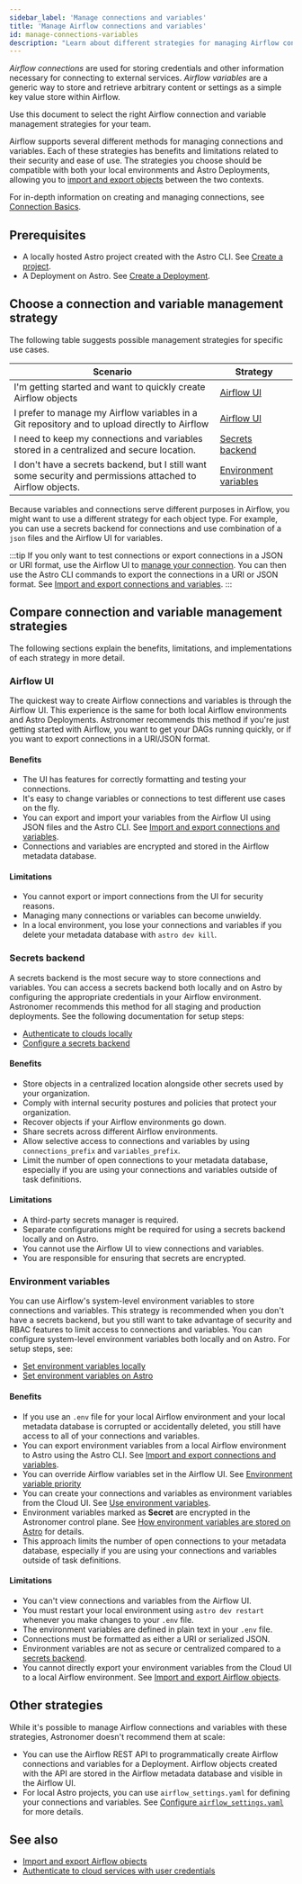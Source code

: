 ```yaml
---
sidebar_label: 'Manage connections and variables'
title: 'Manage Airflow connections and variables'
id: manage-connections-variables
description: "Learn about different strategies for managing Airflow connections and variables in local environments and on Astro"
---
```


*Airflow connections* are used for storing credentials and other information necessary for connecting to external services. *Airflow variables* are a generic way to store and retrieve arbitrary content or settings as a simple key value store within Airflow.

Use this document to select the right Airflow connection and variable management strategies for your team.

Airflow supports several different methods for managing connections and variables. Each of these strategies has benefits and limitations related to their security and ease of use. The strategies you choose should be compatible with both your local environments and Astro Deployments, allowing you to [import and export objects](import-export-connections-variables.md) between the two contexts.

For in-depth information on creating and managing connections, see [Connection Basics](https://docs.astronomer.io/learn/connections).

## Prerequisites

- A locally hosted Astro project created with the Astro CLI. See [Create a project](develop-project.md#create-an-astro-project).
- A Deployment on Astro. See [Create a Deployment](create-deployment.md).

## Choose a connection and variable management strategy

The following table suggests possible management strategies for specific use cases.

| Scenario | Strategy |
|----------|----------|
| I'm getting started and want to quickly create Airflow objects | [Airflow UI](#airflow-ui) |
| I prefer to manage my Airflow variables in a Git repository and to upload directly to Airflow | [Airflow UI](#airflow-ui) |
| I need to keep my connections and variables stored in a centralized and secure location. | [Secrets backend](#secrets-backend) |
| I don't have a secrets backend, but I still want some security and permissions attached to Airflow objects. | [Environment variables](#environment-variables) |

Because variables and connections serve different purposes in Airflow, you might want to use a different strategy for each object type. For example, you can use a secrets backend for connections and use combination of a `json` files and the Airflow UI for variables.

:::tip
If you only want to test connections or export connections in  a JSON or URI format, use the Airflow UI to [manage your connection](https://docs.astronomer.io/learn/connections#defining-connections-in-the-airflow-ui).  You can then use the Astro CLI commands to export the connections in a URI or JSON format. See [Import and export connections and variables](import-export-connections-variables.md#from-the-airflow-ui-metadata-database).
:::

## Compare connection and variable management strategies 

The following sections explain the benefits, limitations, and implementations of each strategy in more detail.

### Airflow UI

The quickest way to create Airflow connections and variables is through the Airflow UI. This experience is the same for both local Airflow environments and Astro Deployments. Astronomer recommends this method if you're just getting started with Airflow, you want to get your DAGs running quickly, or if you want to export connections in a URI/JSON format.

#### Benefits

- The UI has features for correctly formatting and testing your connections.
- It's easy to change variables or connections to test different use cases on the fly.
- You can export and import your variables from the Airflow UI using JSON files and the Astro CLI. See [Import and export connections and variables](import-export-connections-variables.md#from-the-airflow-ui-metadata-database).
- Connections and variables are encrypted and stored in the Airflow metadata database.

#### Limitations

- You cannot export or import connections from the UI for security reasons.
- Managing many connections or variables can become unwieldy.
- In a local environment, you lose your connections and variables if you delete your metadata database with `astro dev kill`.

### Secrets backend

A secrets backend is the most secure way to store connections and variables. You can access a secrets backend both locally and on Astro by configuring the appropriate credentials in your Airflow environment. Astronomer recommends this method for all staging and production deployments. See the following documentation for setup steps:

- [Authenticate to clouds locally](cli/authenticate-to-clouds.md)
- [Configure a secrets backend](secrets-backend.md)

#### Benefits

- Store objects in a centralized location alongside other secrets used by your organization.
- Comply with internal security postures and policies that protect your organization.
- Recover objects if your Airflow environments go down.
- Share secrets across different Airflow environments.
- Allow selective access to connections and variables by using `connections_prefix` and `variables_prefix`. 
- Limit the number of open connections to your metadata database, especially if you are using your connections and variables outside of task definitions.

#### Limitations

- A third-party secrets manager is required.
- Separate configurations might be required for using a secrets backend locally and on Astro.
- You cannot use the Airflow UI to view connections and variables.
- You are responsible for ensuring that secrets are encrypted.

### Environment variables

You can use Airflow's system-level environment variables to store connections and variables. This strategy is recommended when you don't have a secrets backend, but you still want to take advantage of security and RBAC features to limit access to connections and variables. You can configure system-level environment variables both locally and on Astro. For setup steps, see:

- [Set environment variables locally](develop-project.md#set-environment-variables-locally)
- [Set environment variables on Astro](environment-variables.md#add-airflow-connections-and-variables-using-environment-variables)

#### Benefits

- If you use an `.env` file for your local Airflow environment and your local metadata database is corrupted or accidentally deleted, you still have access to all of your connections and variables.
- You can export environment variables from a local Airflow environment to Astro using the Astro CLI. See [Import and export connections and variables](import-export-connections-variables.md#environment-variables).
- You can override Airflow variables set in the Airflow UI. See [Environment variable priority](environment-variables.md#environment-variable-priority)
- You can create your connections and variables as environment variables from the Cloud UI. See [Use environment variables](environment-variables.md#set-environment-variables-in-the-cloud-ui). 
- Environment variables marked as **Secret** are encrypted in the Astronomer control plane. See [How environment variables are stored on Astro](environment-variables.md#how-environment-variables-are-stored-on-astro) for details.
- This approach limits the number of open connections to your metadata database, especially if you are using your connections and variables outside of task definitions.

#### Limitations

- You can't view connections and variables from the Airflow UI. 
- You must restart your local environment using `astro dev restart` whenever you make changes to your `.env` file.
- The environment variables are defined in plain text in your `.env` file.
- Connections must be formatted as either a URI or serialized JSON.
- Environment variables are not as secure or centralized compared to a [secrets backend](secrets-backend.md).
- You cannot directly export your environment variables from the Cloud UI to a local Airflow environment. See [Import and export Airflow objects](import-export-connections-variables.md#environment-variables).

## Other strategies

While it's possible to manage Airflow connections and variables with these strategies, Astronomer doesn't recommend them at scale: 

- You can use the Airflow REST API to programmatically create Airflow connections and variables for a Deployment. Airflow objects created with the API are stored in the Airflow metadata database and visible in the Airflow UI.
- For local Astro projects, you can use `airflow_settings.yaml` for defining your connections and variables. See [Configure `airflow_settings.yaml`](develop-project.md#configure-airflow_settingsyaml-local-development-only) for more details.

## See also
- [Import and export Airflow objects](import-export-connections-variables.md)
- [Authenticate to cloud services with user credentials](cli/authenticate-to-clouds.md)